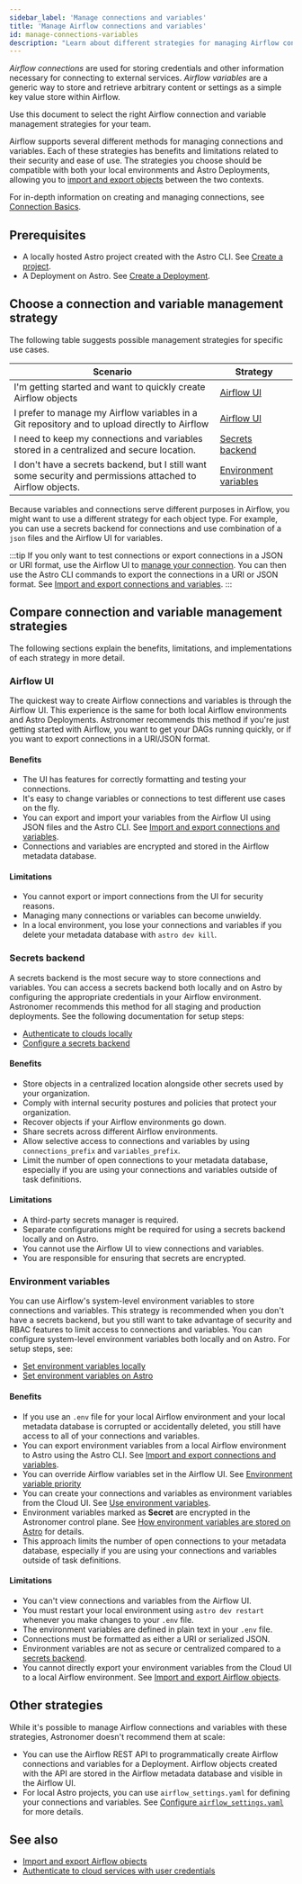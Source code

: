 ```yaml
---
sidebar_label: 'Manage connections and variables'
title: 'Manage Airflow connections and variables'
id: manage-connections-variables
description: "Learn about different strategies for managing Airflow connections and variables in local environments and on Astro"
---
```


*Airflow connections* are used for storing credentials and other information necessary for connecting to external services. *Airflow variables* are a generic way to store and retrieve arbitrary content or settings as a simple key value store within Airflow.

Use this document to select the right Airflow connection and variable management strategies for your team.

Airflow supports several different methods for managing connections and variables. Each of these strategies has benefits and limitations related to their security and ease of use. The strategies you choose should be compatible with both your local environments and Astro Deployments, allowing you to [import and export objects](import-export-connections-variables.md) between the two contexts.

For in-depth information on creating and managing connections, see [Connection Basics](https://docs.astronomer.io/learn/connections).

## Prerequisites

- A locally hosted Astro project created with the Astro CLI. See [Create a project](develop-project.md#create-an-astro-project).
- A Deployment on Astro. See [Create a Deployment](create-deployment.md).

## Choose a connection and variable management strategy

The following table suggests possible management strategies for specific use cases.

| Scenario | Strategy |
|----------|----------|
| I'm getting started and want to quickly create Airflow objects | [Airflow UI](#airflow-ui) |
| I prefer to manage my Airflow variables in a Git repository and to upload directly to Airflow | [Airflow UI](#airflow-ui) |
| I need to keep my connections and variables stored in a centralized and secure location. | [Secrets backend](#secrets-backend) |
| I don't have a secrets backend, but I still want some security and permissions attached to Airflow objects. | [Environment variables](#environment-variables) |

Because variables and connections serve different purposes in Airflow, you might want to use a different strategy for each object type. For example, you can use a secrets backend for connections and use combination of a `json` files and the Airflow UI for variables.

:::tip
If you only want to test connections or export connections in  a JSON or URI format, use the Airflow UI to [manage your connection](https://docs.astronomer.io/learn/connections#defining-connections-in-the-airflow-ui).  You can then use the Astro CLI commands to export the connections in a URI or JSON format. See [Import and export connections and variables](import-export-connections-variables.md#from-the-airflow-ui-metadata-database).
:::

## Compare connection and variable management strategies 

The following sections explain the benefits, limitations, and implementations of each strategy in more detail.

### Airflow UI

The quickest way to create Airflow connections and variables is through the Airflow UI. This experience is the same for both local Airflow environments and Astro Deployments. Astronomer recommends this method if you're just getting started with Airflow, you want to get your DAGs running quickly, or if you want to export connections in a URI/JSON format.

#### Benefits

- The UI has features for correctly formatting and testing your connections.
- It's easy to change variables or connections to test different use cases on the fly.
- You can export and import your variables from the Airflow UI using JSON files and the Astro CLI. See [Import and export connections and variables](import-export-connections-variables.md#from-the-airflow-ui-metadata-database).
- Connections and variables are encrypted and stored in the Airflow metadata database.

#### Limitations

- You cannot export or import connections from the UI for security reasons.
- Managing many connections or variables can become unwieldy.
- In a local environment, you lose your connections and variables if you delete your metadata database with `astro dev kill`.

### Secrets backend

A secrets backend is the most secure way to store connections and variables. You can access a secrets backend both locally and on Astro by configuring the appropriate credentials in your Airflow environment. Astronomer recommends this method for all staging and production deployments. See the following documentation for setup steps:

- [Authenticate to clouds locally](cli/authenticate-to-clouds.md)
- [Configure a secrets backend](secrets-backend.md)

#### Benefits

- Store objects in a centralized location alongside other secrets used by your organization.
- Comply with internal security postures and policies that protect your organization.
- Recover objects if your Airflow environments go down.
- Share secrets across different Airflow environments.
- Allow selective access to connections and variables by using `connections_prefix` and `variables_prefix`. 
- Limit the number of open connections to your metadata database, especially if you are using your connections and variables outside of task definitions.

#### Limitations

- A third-party secrets manager is required.
- Separate configurations might be required for using a secrets backend locally and on Astro.
- You cannot use the Airflow UI to view connections and variables.
- You are responsible for ensuring that secrets are encrypted.

### Environment variables

You can use Airflow's system-level environment variables to store connections and variables. This strategy is recommended when you don't have a secrets backend, but you still want to take advantage of security and RBAC features to limit access to connections and variables. You can configure system-level environment variables both locally and on Astro. For setup steps, see:

- [Set environment variables locally](develop-project.md#set-environment-variables-locally)
- [Set environment variables on Astro](environment-variables.md#add-airflow-connections-and-variables-using-environment-variables)

#### Benefits

- If you use an `.env` file for your local Airflow environment and your local metadata database is corrupted or accidentally deleted, you still have access to all of your connections and variables.
- You can export environment variables from a local Airflow environment to Astro using the Astro CLI. See [Import and export connections and variables](import-export-connections-variables.md#environment-variables).
- You can override Airflow variables set in the Airflow UI. See [Environment variable priority](environment-variables.md#environment-variable-priority)
- You can create your connections and variables as environment variables from the Cloud UI. See [Use environment variables](environment-variables.md#set-environment-variables-in-the-cloud-ui). 
- Environment variables marked as **Secret** are encrypted in the Astronomer control plane. See [How environment variables are stored on Astro](environment-variables.md#how-environment-variables-are-stored-on-astro) for details.
- This approach limits the number of open connections to your metadata database, especially if you are using your connections and variables outside of task definitions.

#### Limitations

- You can't view connections and variables from the Airflow UI. 
- You must restart your local environment using `astro dev restart` whenever you make changes to your `.env` file.
- The environment variables are defined in plain text in your `.env` file.
- Connections must be formatted as either a URI or serialized JSON.
- Environment variables are not as secure or centralized compared to a [secrets backend](secrets-backend.md).
- You cannot directly export your environment variables from the Cloud UI to a local Airflow environment. See [Import and export Airflow objects](import-export-connections-variables.md#environment-variables).

## Other strategies

While it's possible to manage Airflow connections and variables with these strategies, Astronomer doesn't recommend them at scale: 

- You can use the Airflow REST API to programmatically create Airflow connections and variables for a Deployment. Airflow objects created with the API are stored in the Airflow metadata database and visible in the Airflow UI.
- For local Astro projects, you can use `airflow_settings.yaml` for defining your connections and variables. See [Configure `airflow_settings.yaml`](develop-project.md#configure-airflow_settingsyaml-local-development-only) for more details.

## See also
- [Import and export Airflow objects](import-export-connections-variables.md)
- [Authenticate to cloud services with user credentials](cli/authenticate-to-clouds.md)